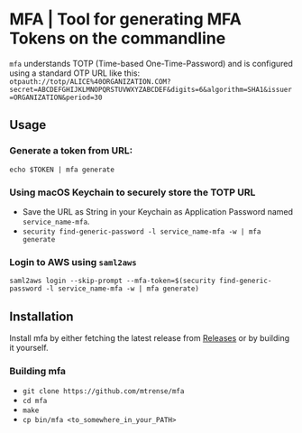 
# MFA | Tool for generating MFA Tokens on the commandline

`mfa` understands TOTP (Time-based One-Time-Password) and is configured using a standard OTP URL like this: `otpauth://totp/ALICE%40ORGANIZATION.COM?secret=ABCDEFGHIJKLMNOPQRSTUVWXYZABCDEF&digits=6&algorithm=SHA1&issuer=ORGANIZATION&period=30`

## Usage

### Generate a token from URL:

`echo $TOKEN | mfa generate`

### Using macOS Keychain to securely store the TOTP URL

- Save the URL as String in your Keychain as Application Password named `service_name-mfa`.
- `security find-generic-password -l service_name-mfa -w | mfa generate`

### Login to AWS using `saml2aws`

`saml2aws login --skip-prompt --mfa-token=$(security find-generic-password -l service_name-mfa -w | mfa generate)`

## Installation

Install mfa by either fetching the latest release from [Releases](https://github.com/mtrense/mfa/releases) or by building it yourself.

### Building mfa

- `git clone https://github.com/mtrense/mfa`
- `cd mfa`
- `make`
- `cp bin/mfa <to_somewhere_in_your_PATH>`
